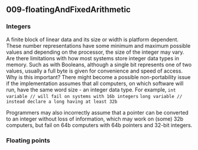 ## 009-floatingAndFixedArithmetic

### Integers
A finite block of linear data and its size or width is platform dependent.  These number representations have some minimum and maximum possible values and depending on the processor, the size of the integer may vary.  Are there limitations with how most systems store integer data types in memory.  Such as with Booleans, although a single bit represents one of two values, usually a full byte is given for convenience and speed of access.  Why is this important?  There might become a possible non-portability issue if the implementation assumes that all computers, on which software will run, have the same word size - an integer data type.  For example, 
        `int variable // will fail on systems with 16b integers`
        `long variable // instead declare a long having at least 32b`
        
 Programmers may also incorrectly assume that a pointer can be converted to an integer without loss of information, which may work on (some) 32b computers, but fail on 64b computers with 64b pointers and 32-bit integers.

### Floating points
